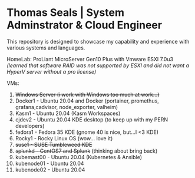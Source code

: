 # Thomas Seals | System Adminstrator & Cloud Engineer

This repository is designed to showcase my capability and experience with various systems and languages.

HomeLab: ProLiant MicroServer Gen10 Plus with Vmware ESXI 7.0u3 
*(learned that software RAID was not supported by ESXI and did not want a HyperV server without a pro license)* 

VMs:
1. ~~Windows Server (i work with Windows too much at work...)~~
1. Docker1 - Ubuntu 20.04 and Docker (portainer, promethus, grafana,cadvisor, node_exporter, valheim)
1. Kasm1 - Ubuntu 20.04 (Kasm Workspaces)
1. cjdev2 - Ubuntu 20.04 KDE desktop (to keep up with my PERN developers)
1. fedora1 - Fedora 35 KDE (gnome 40 is nice, but...I <3 KDE)
2. Rocky1 - Rocky Linux OS (wow... love it)
3. ~~suse1 - SUSE Tumbleweed KDE~~
4. ~~splunkd - CentOS7 and Splunk~~ (thinking about bring back)
5. kubemast00 - Ubuntu 20.04  (Kubernetes & Ansible)
6. kubenode01 - Ubuntu 20.04 
7. kubenode02 - Ubuntu 20.04
